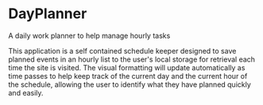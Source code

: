 # DayPlanner
A daily work planner to help manage hourly tasks

This application is a self contained schedule keeper designed to save planned events in an hourly list to the user's local storage for retrieval each time the site is visited.  The visual formatting will update automatically as time passes to help keep track of the current day and the current hour of the schedule, allowing the user to identify what they have planned quickly and easily.
